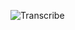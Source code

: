 ![Transcribe](https://github.com/Vaibhavsp/AWS-Transcribe/assets/100761402/306ae7e4-7418-47a3-a22d-9f97ce2cbee8)
